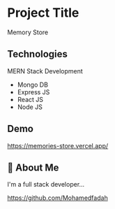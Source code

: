 
# Project Title

Memory Store



## Technologies

MERN Stack Development
* Mongo DB
* Express JS
* React JS
* Node JS
## Demo

https://memories-store.vercel.app/

## 🚀 About Me
I'm a full stack developer...

https://github.com/Mohamedfadah